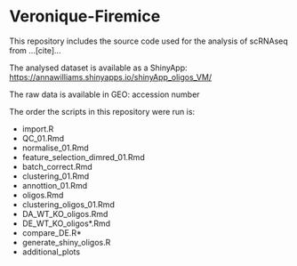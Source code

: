 # Veronique-Firemice

This repository includes the source code used for the analysis of scRNAseq from ...[cite]...

The analysed dataset is available as a ShinyApp: https://annawilliams.shinyapps.io/shinyApp_oligos_VM/

The raw data is available in GEO: accession number 

The order the scripts in this repository were run is: 

- import.R
- QC_01.Rmd
- normalise_01.Rmd
- feature_selection_dimred_01.Rmd
- batch_correct.Rmd
- clustering_01.Rmd
- annottion_01.Rmd
- oligos.Rmd
- clustering_oligos_01.Rmd
- DA_WT_KO_oligos.Rmd
- DE_WT_KO_oligos*.Rmd
- compare_DE.R*
- generate_shiny_oligos.R
- additional_plots

